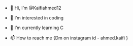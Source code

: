 - 👋 Hi, I’m @Kaifiahmed12
- 👀 I’m interested in coding
- 🌱 I’m currently learning C

- 📫 How to reach me {Dm on instagram id - ahmed.kaifi }

<!---
Kaifiahmed12/Kaifiahmed12 is a ✨ special ✨ repository because its `README.md` (this file) appears on your GitHub profile.
You can click the Preview link to take a look at your changes.
--->
